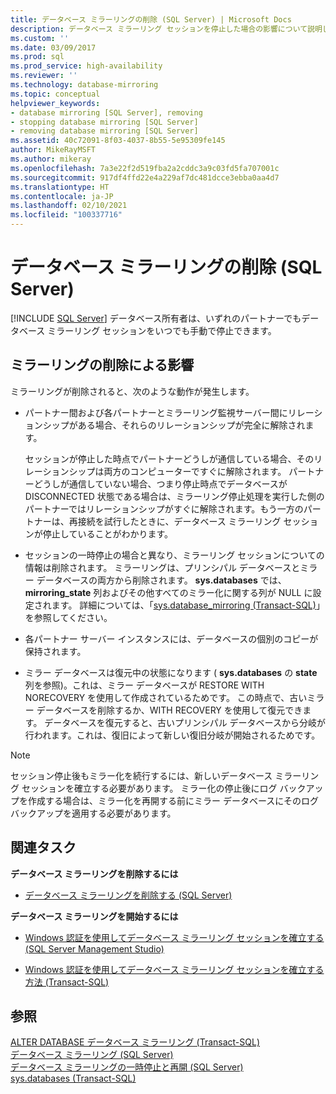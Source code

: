 ```yaml
---
title: データベース ミラーリングの削除 (SQL Server) | Microsoft Docs
description: データベース ミラーリング セッションを停止した場合の影響について説明します。データベース所有者は、SQL Server のどちらのパートナーでも、この操作をいつでも実行できます。
ms.custom: ''
ms.date: 03/09/2017
ms.prod: sql
ms.prod_service: high-availability
ms.reviewer: ''
ms.technology: database-mirroring
ms.topic: conceptual
helpviewer_keywords:
- database mirroring [SQL Server], removing
- stopping database mirroring [SQL Server]
- removing database mirroring [SQL Server]
ms.assetid: 40c72091-8f03-4037-8b55-5e95309fe145
author: MikeRayMSFT
ms.author: mikeray
ms.openlocfilehash: 7a3e22f2d519fba2a2cddc3a9c03fd5fa707001c
ms.sourcegitcommit: 917df4ffd22e4a229af7dc481dcce3ebba0aa4d7
ms.translationtype: HT
ms.contentlocale: ja-JP
ms.lasthandoff: 02/10/2021
ms.locfileid: "100337716"
---
```

# <a name="removing-database-mirroring-sql-server"></a>データベース ミラーリングの削除 (SQL Server)
 [!INCLUDE [SQL Server](../../includes/applies-to-version/sqlserver.md)]
  データベース所有者は、いずれのパートナーでもデータベース ミラーリング セッションをいつでも手動で停止できます。  
  
## <a name="impact-of-removing-mirroring"></a>ミラーリングの削除による影響  
 ミラーリングが削除されると、次のような動作が発生します。  
  
-   パートナー間および各パートナーとミラーリング監視サーバー間にリレーションシップがある場合、それらのリレーションシップが完全に解除されます。  
  
     セッションが停止した時点でパートナーどうしが通信している場合、そのリレーションシップは両方のコンピューターですぐに解除されます。 パートナーどうしが通信していない場合、つまり停止時点でデータベースが DISCONNECTED 状態である場合は、ミラーリング停止処理を実行した側のパートナーではリレーションシップがすぐに解除されます。もう一方のパートナーは、再接続を試行したときに、データベース ミラーリング セッションが停止していることがわかります。  
  
-   セッションの一時停止の場合と異なり、ミラーリング セッションについての情報は削除されます。 ミラーリングは、プリンシパル データベースとミラー データベースの両方から削除されます。 **sys.databases** では、**mirroring_state** 列およびその他すべてのミラー化に関する列が NULL に設定されます。 詳細については、「[sys.database_mirroring &#40;Transact-SQL&#41;](../../relational-databases/system-catalog-views/sys-database-mirroring-transact-sql.md)」を参照してください。  
  
-   各パートナー サーバー インスタンスには、データベースの個別のコピーが保持されます。  
  
-   ミラー データベースは復元中の状態になります ( **sys.databases** の **state** 列を参照)。これは、ミラー データベースが RESTORE WITH NORECOVERY を使用して作成されているためです。 この時点で、古いミラー データベースを削除するか、WITH RECOVERY を使用して復元できます。 データベースを復元すると、古いプリンシパル データベースから分岐が行われます。これは、復旧によって新しい復旧分岐が開始されるためです。  
  
> [!NOTE]  
>  セッション停止後もミラー化を続行するには、新しいデータベース ミラーリング セッションを確立する必要があります。 ミラー化の停止後にログ バックアップを作成する場合は、ミラー化を再開する前にミラー データベースにそのログ バックアップを適用する必要があります。  
  
##  <a name="related-tasks"></a><a name="RelatedTasks"></a> 関連タスク  
 **データベース ミラーリングを削除するには**  
  
-   [データベース ミラーリングを削除する &#40;SQL Server&#41;](../../database-engine/database-mirroring/remove-database-mirroring-sql-server.md)  
  
 **データベース ミラーリングを開始するには**  
  
-   [Windows 認証を使用してデータベース ミラーリング セッションを確立する &#40;SQL Server Management Studio&#41;](../../database-engine/database-mirroring/establish-database-mirroring-session-windows-authentication.md)  
  
-   [Windows 認証を使用してデータベース ミラーリング セッションを確立する方法 &#40;Transact-SQL&#41;](../../database-engine/database-mirroring/database-mirroring-establish-session-windows-authentication.md)  
  
  
## <a name="see-also"></a>参照  
 [ALTER DATABASE データベース ミラーリング &#40;Transact-SQL&#41;](../../t-sql/statements/alter-database-transact-sql-database-mirroring.md)   
 [データベース ミラーリング &#40;SQL Server&#41;](../../database-engine/database-mirroring/database-mirroring-sql-server.md)   
 [データベース ミラーリングの一時停止と再開 &#40;SQL Server&#41;](../../database-engine/database-mirroring/pausing-and-resuming-database-mirroring-sql-server.md)   
 [sys.databases &#40;Transact-SQL&#41;](../../relational-databases/system-catalog-views/sys-databases-transact-sql.md)  
  
  
